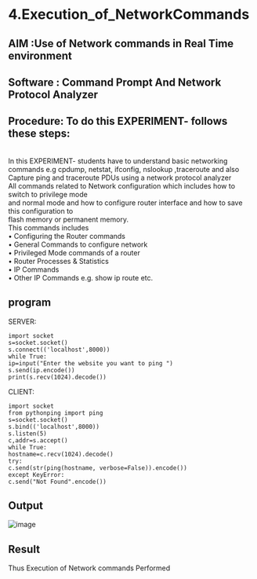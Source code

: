 # 4.Execution_of_NetworkCommands
## AIM :Use of Network commands in Real Time environment
## Software : Command Prompt And Network Protocol Analyzer
## Procedure: To do this EXPERIMENT- follows these steps:
<BR>
In this EXPERIMENT- students have to understand basic networking commands e.g cpdump, netstat, ifconfig, nslookup ,traceroute and also Capture ping and traceroute PDUs using a network protocol analyzer 
<BR>
All commands related to Network configuration which includes how to switch to privilege mode
<BR>
and normal mode and how to configure router interface and how to save this configuration to
<BR>
flash memory or permanent memory.
<BR>
This commands includes
<BR>
• Configuring the Router commands
<BR>
• General Commands to configure network
<BR>
• Privileged Mode commands of a router 
<BR>
• Router Processes & Statistics
<BR>
• IP Commands
<BR>
• Other IP Commands e.g. show ip route etc.
<BR>

## program
SERVER:
```
import socket
s=socket.socket()
s.connect(('localhost',8000))
while True:
ip=input("Enter the website you want to ping ")
s.send(ip.encode())
print(s.recv(1024).decode())
```
CLIENT:
```
import socket
from pythonping import ping
s=socket.socket()
s.bind(('localhost',8000))
s.listen(5)
c,addr=s.accept()
while True:
hostname=c.recv(1024).decode()
try:
c.send(str(ping(hostname, verbose=False)).encode())
except KeyError:
c.send("Not Found".encode())
```

## Output
![image](https://github.com/user-attachments/assets/8de4185e-9c3f-4b87-86e7-cdd1108a8159)

## Result
Thus Execution of Network commands Performed 

